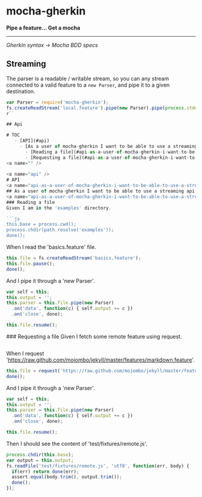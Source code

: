 
# mocha-gherkin

**Pipe a feature... Get a mocha**

---

*Gherkin syntax &rarr; Mocha BDD specs*

## Streaming

The parser is a readable / writable stream, so you can any stream
connected to a valid feature to a `new Parser`, and pipe it to a given
destination.

```js
var Parser = require('mocha-gherkin');
fs.createReadStream('local.feature').pipe(new Parser).pipe(process.stdout);
r``

## Api

# TOC
   - [API](#api)
     - [As a user of mocha-gherkin I want to be able to use a streaming api So that I can pipe anything to it and pipe the result to any destination](#api-as-a-user-of-mocha-gherkin-i-want-to-be-able-to-use-a-streaming-api-so-that-i-can-pipe-anything-to-it-and-pipe-the-result-to-any-destination)
       - [Reading a file](#api-as-a-user-of-mocha-gherkin-i-want-to-be-able-to-use-a-streaming-api-so-that-i-can-pipe-anything-to-it-and-pipe-the-result-to-any-destination-reading-a-file)
       - [Requesting a file](#api-as-a-user-of-mocha-gherkin-i-want-to-be-able-to-use-a-streaming-api-so-that-i-can-pipe-anything-to-it-and-pipe-the-result-to-any-destination-requesting-a-file)
<a name="" />
 
<a name="api" />
# API
<a name="api-as-a-user-of-mocha-gherkin-i-want-to-be-able-to-use-a-streaming-api-so-that-i-can-pipe-anything-to-it-and-pipe-the-result-to-any-destination" />
## As a user of mocha-gherkin I want to be able to use a streaming api So that I can pipe anything to it and pipe the result to any destination
<a name="api-as-a-user-of-mocha-gherkin-i-want-to-be-able-to-use-a-streaming-api-so-that-i-can-pipe-anything-to-it-and-pipe-the-result-to-any-destination-reading-a-file" />
### Reading a file
Given I am in the 'examples' directory.

```js
this.base = process.cwd();
process.chdir(path.resolve('examples'));
done();
```

When I read the 'basics.feature' file.

```js
this.file = fs.createReadStream('basics.feature');
this.file.pause();
done();
```

And I pipe it through a 'new Parser'.

```js
var self = this;
this.output = '';
this.parser = this.file.pipe(new Parser)
  .on('data', function(c) { self.output += c })
  .on('close', done);

this.file.resume();
```

<a name="api-as-a-user-of-mocha-gherkin-i-want-to-be-able-to-use-a-streaming-api-so-that-i-can-pipe-anything-to-it-and-pipe-the-result-to-any-destination-requesting-a-file" />
### Requesting a file
Given I fetch some remote feature using request.

```js
```

When I request 'https://raw.github.com/mojombo/jekyll/master/features/markdown.feature'.

```js
this.file = request('https://raw.github.com/mojombo/jekyll/master/features/markdown.feature');
done();
```

And I pipe it through a 'new Parser'.

```js
var self = this;
this.output = '';
this.parser = this.file.pipe(new Parser)
  .on('data', function(c) { self.output += c })
  .on('close', done);

this.file.resume();
```

Then I should see the content of 'test/fixtures/remote.js'.

```js
process.chdir(this.base);
var output = this.output;
fs.readFile('test/fixtures/remote.js', 'utf8', function(err, body) {
  if(err) return done(err);
  assert.equal(body.trim(), output.trim());
  done();
});
```

